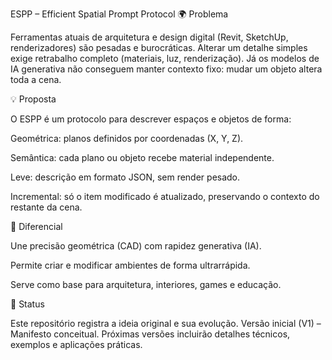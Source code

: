 ESPP – Efficient Spatial Prompt Protocol
🌍 Problema

Ferramentas atuais de arquitetura e design digital (Revit, SketchUp, renderizadores) são pesadas e burocráticas.
Alterar um detalhe simples exige retrabalho completo (materiais, luz, renderização).
Já os modelos de IA generativa não conseguem manter contexto fixo: mudar um objeto altera toda a cena.

💡 Proposta

O ESPP é um protocolo para descrever espaços e objetos de forma:

Geométrica: planos definidos por coordenadas (X, Y, Z).

Semântica: cada plano ou objeto recebe material independente.

Leve: descrição em formato JSON, sem render pesado.

Incremental: só o item modificado é atualizado, preservando o contexto do restante da cena.

🚀 Diferencial

Une precisão geométrica (CAD) com rapidez generativa (IA).

Permite criar e modificar ambientes de forma ultrarrápida.

Serve como base para arquitetura, interiores, games e educação.

📌 Status

Este repositório registra a ideia original e sua evolução.
Versão inicial (V1) – Manifesto conceitual. Próximas versões incluirão detalhes técnicos, exemplos e aplicações práticas.
